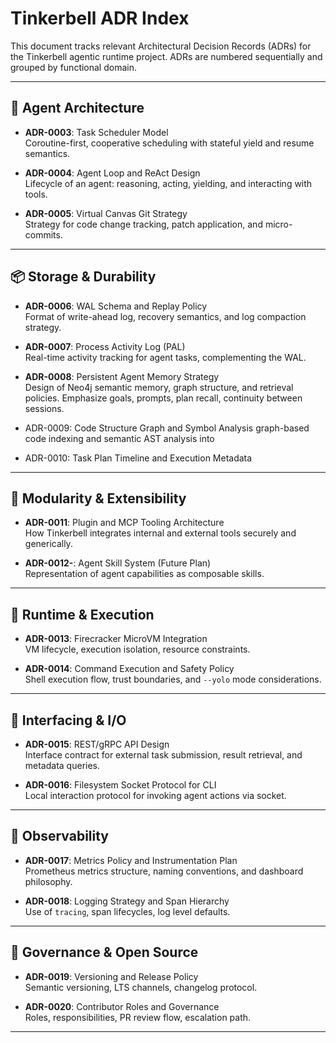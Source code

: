 # Tinkerbell ADR Index

This document tracks relevant Architectural Decision Records (ADRs) for the Tinkerbell agentic runtime project. ADRs are numbered sequentially and grouped by functional domain.

---

## 🧠 Agent Architecture

- **ADR-0003**: Task Scheduler Model  
  Coroutine-first, cooperative scheduling with stateful yield and resume semantics.

- **ADR-0004**: Agent Loop and ReAct Design  
  Lifecycle of an agent: reasoning, acting, yielding, and interacting with tools.

- **ADR-0005**: Virtual Canvas Git Strategy  
  Strategy for code change tracking, patch application, and micro-commits.

---

## 📦 Storage & Durability

- **ADR-0006**: WAL Schema and Replay Policy  
  Format of write-ahead log, recovery semantics, and log compaction strategy.

- **ADR-0007**: Process Activity Log (PAL)  
  Real-time activity tracking for agent tasks, complementing the WAL.

- **ADR-0008**: Persistent Agent Memory Strategy  
  Design of Neo4j semantic memory, graph structure, and retrieval policies.
  Emphasize goals, prompts, plan recall, continuity between sessions.


- ADR-0009: Code Structure Graph and Symbol Analysis
  graph-based code indexing and semantic AST analysis into


- ADR-0010: Task Plan Timeline and Execution Metadata

---

## 🧩 Modularity & Extensibility

- **ADR-0011**: Plugin and MCP Tooling Architecture  
  How Tinkerbell integrates internal and external tools securely and generically.

- **ADR-0012-**: Agent Skill System (Future Plan)  
  Representation of agent capabilities as composable skills.

---

## 🔐 Runtime & Execution
- **ADR-0013**: Firecracker MicroVM Integration  
  VM lifecycle, execution isolation, resource constraints.

- **ADR-0014**: Command Execution and Safety Policy  
  Shell execution flow, trust boundaries, and `--yolo` mode considerations.

---

## 📡 Interfacing & I/O

- **ADR-0015**: REST/gRPC API Design  
  Interface contract for external task submission, result retrieval, and metadata queries.

- **ADR-0016**: Filesystem Socket Protocol for CLI  
  Local interaction protocol for invoking agent actions via socket.

---

## 🧪 Observability

- **ADR-0017**: Metrics Policy and Instrumentation Plan  
  Prometheus metrics structure, naming conventions, and dashboard philosophy.

- **ADR-0018**: Logging Strategy and Span Hierarchy  
  Use of `tracing`, span lifecycles, log level defaults.

---

## 🧭 Governance & Open Source

- **ADR-0019**: Versioning and Release Policy  
  Semantic versioning, LTS channels, changelog protocol.

- **ADR-0020**: Contributor Roles and Governance  
  Roles, responsibilities, PR review flow, escalation path.

---

